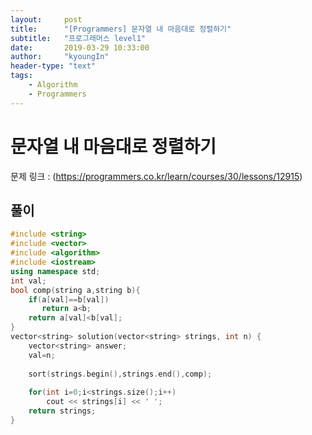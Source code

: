 ```yaml
---
layout:     post
title:      "[Programmers] 문자열 내 마음대로 정렬하기"
subtitle:   "프로그래머스 level1"
date:       2019-03-29 10:33:00
author:     "kyoungIn"
header-type: "text"
tags:
    - Algorithm
    - Programmers
---
```

# 문자열 내 마음대로 정렬하기

문제 링크 : (https://programmers.co.kr/learn/courses/30/lessons/12915)

## 풀이

```cpp
#include <string>
#include <vector>
#include <algorithm>
#include <iostream>
using namespace std;
int val;
bool comp(string a,string b){
    if(a[val]==b[val])
       return a<b;
    return a[val]<b[val];
}
vector<string> solution(vector<string> strings, int n) {
    vector<string> answer;
    val=n;
  
    sort(strings.begin(),strings.end(),comp);
    
    for(int i=0;i<strings.size();i++)
        cout << strings[i] << ' ';
    return strings;
}

```

